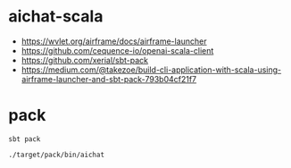 # aichat-scala

- https://wvlet.org/airframe/docs/airframe-launcher
- https://github.com/cequence-io/openai-scala-client
- https://github.com/xerial/sbt-pack
- https://medium.com/@takezoe/build-cli-application-with-scala-using-airframe-launcher-and-sbt-pack-793b04cf21f7

# pack

```shell
sbt pack

./target/pack/bin/aichat
```